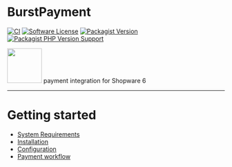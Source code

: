 # BurstPayment

[![CI](https://github.com/felixbrucker/shopware-burst-payment/workflows/CI/badge.svg)](https://github.com/felixbrucker/shopware-burst-payment/actions?query=workflow:CI)
[![Software License](https://img.shields.io/badge/license-GPL--3.0-brightgreen.svg)](LICENSE)
[![Packagist Version](https://img.shields.io/packagist/v/felixbrucker/shopware-burst-payment)](https://packagist.org/packages/felixbrucker/shopware-burst-payment)
[![Packagist PHP Version Support](https://img.shields.io/packagist/php-v/felixbrucker/shopware-burst-payment)](https://packagist.org/packages/felixbrucker/shopware-burst-payment)

<a href="https://www.burst-coin.org" target="_blank"><img src="https://github.com/felixbrucker/shopware-burst-payment/wiki/assets/img/burst.png" width="80"/></a> payment integration for Shopware 6

---

# Getting started

* [System Requirements](https://github.com/felixbrucker/shopware-burst-payment/wiki/System-Requirements)
* [Installation](https://github.com/felixbrucker/shopware-burst-payment/wiki/Installation)
* [Configuration](https://github.com/felixbrucker/shopware-burst-payment/wiki/Configuration)
* [Payment workflow](https://github.com/felixbrucker/shopware-burst-payment/wiki/Payment-workflow)
